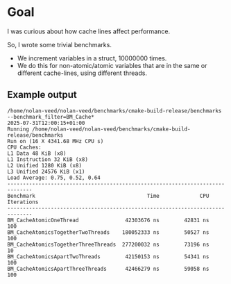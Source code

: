 # Goal

I was curious about how cache lines affect performance.

So, I wrote some trivial benchmarks.
* We increment variables in a struct, 10000000 times.
* We do this for non-atomic/atomic variables that are in the same or different cache-lines, using different threads.

## Example output

    /home/nolan-veed/nolan-veed/benchmarks/cmake-build-release/benchmarks --benchmark_filter=BM_Cache*
    2025-07-31T12:00:15+01:00
    Running /home/nolan-veed/nolan-veed/benchmarks/cmake-build-release/benchmarks
    Run on (16 X 4341.68 MHz CPU s)
    CPU Caches:
    L1 Data 48 KiB (x8)
    L1 Instruction 32 KiB (x8)
    L2 Unified 1280 KiB (x8)
    L3 Unified 24576 KiB (x1)
    Load Average: 0.75, 0.52, 0.64
    ------------------------------------------------------------------------------
    Benchmark                                    Time             CPU   Iterations
    ------------------------------------------------------------------------------
    BM_CacheAtomicOneThread               42303676 ns        42831 ns          100
    BM_CacheAtomicsTogetherTwoThreads    180052333 ns        50527 ns          100
    BM_CacheAtomicsTogetherThreeThreads  277200032 ns        73196 ns           10
    BM_CacheAtomicsApartTwoThreads        42150153 ns        54341 ns          100
    BM_CacheAtomicsApartThreeThreads      42466279 ns        59058 ns          100


